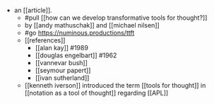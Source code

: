 - an [[article]].
  - #pull [[how can we develop transformative tools for thought?]]
  - by [[andy mathuschak]] and [[michael nilsen]]
  - #go https://numinous.productions/ttft
  - [[references]]
    - [[alan kay]] #1989
    - [[douglas engelbart]] #1962
    - [[vannevar bush]]
    - [[seymour papert]]
    - [[ivan sutherland]]
  - [[kenneth iverson]] introduced the term [[tools for thought]] in [[notation as a tool of thought]] regarding [[APL]]
